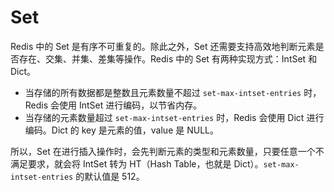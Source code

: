 # Set

Redis 中的 Set 是有序不可重复的。除此之外，Set 还需要支持高效地判断元素是否存在、交集、并集、差集等操作。Redis 中的 Set 有两种实现方式：IntSet 和 Dict。

- 当存储的所有数据都是整数且元素数量不超过 `set-max-intset-entries` 时，Redis 会使用 IntSet 进行编码，以节省内存。
- 当存储的元素数量超过 `set-max-intset-entries` 时，Redis 会使用 Dict 进行编码。Dict 的 key 是元素的值，value 是 NULL。

所以，Set 在进行插入操作时，会先判断元素的类型和元素数量，只要任意一个不满足要求，就会将 IntSet 转为 HT（Hash Table，也就是 Dict）。`set-max-intset-entries` 的默认值是 512。

